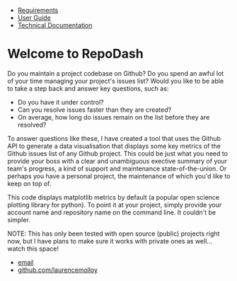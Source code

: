 <!DOCTYPE html>
<html>
	<head>
		<title>RepoDash - Create visual metrics of your Github Issues</title>
    		<ul>
                        <li><a href="/about">Requirements</a></li>
	        	<li><a href="/about">User Guide</a></li>
        		<li><a href="/cv">Technical Documentation</a></li>
		</ul>
	</head>
	<body>
		<div class="container">
    		<div class="blurb">
        		<h1>Welcome to RepoDash</h1>
				<p>Do you maintain a project codebase on Github? 
           Do you spend an awful lot of your time managing your project's issues list? 
           Would you like to be able to take a step back and answer key questions, such as:</p>
        <ul>
        <li>Do you have it under control?</li>
        <li>Can you resolve issues faster than they are created?</li> 
        <li>On average, how long do issues remain on the list before they are resolved?</li>
        </ul>
        <p>To answer questions like these, I have created a tool that uses the Github API to generate a 
        data visualisation that displays some key metrics of the Github issues list of any Github project. 
        This could be just what you need to provide your boss with a clear and unambiguous exective summary 
        of your team's progress, a kind of support and maintenance state-of-the-union. 
        Or perhaps you have a personal project, the maintenance of which you'd like to keep on top of.</p>
        <p>This code displays matplotlib metrics by default (a popular open science plotting library for python). 
        To point it at your project, simply provide your account name and repository name on the command line.
        It couldn't be simpler.</p>
        <p>NOTE: This has only been tested with open source (public) projects right now, but I have plans to make 
        sure it works with private ones as well... watch this space!</p>
    		</div><!-- /.blurb -->
		</div><!-- /.container -->
		<footer>
    		<ul>
        		<li><a href="mailto:laurence.molloy@gmail.com">email</a></li>
        		<li><a href="https://github.com/laurencemolloy">github.com/laurencemolloy</a></li>
			</ul>
		</footer>
	</body>
</html>
